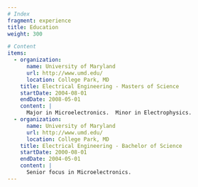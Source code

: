 ```yaml
---
# Index
fragment: experience
title: Education
weight: 300

# Content
items:
  - organization:
      name: University of Maryland
      url: http://www.umd.edu/
      location: College Park, MD
    title: Electrical Engineering - Masters of Science
    startDate: 2004-08-01
    endDate: 2008-05-01
    content: |
      Major in Microelectronics.  Minor in Electrophysics.
  - organization:
      name: University of Maryland
      url: http://www.umd.edu/
      location: College Park, MD
    title: Electrical Engineering - Bachelor of Science
    startDate: 2000-08-01
    endDate: 2004-05-01
    content: |
      Senior focus in Microelectronics.
---
```

